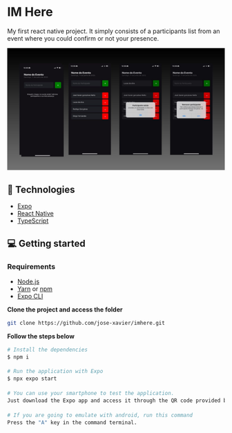 # IM Here

My first react native project.
It simply consists of a participants list from an event where you could confirm or not your presence.

<p align="center" >
    <img src="/assets/screen.jpg" >
 </p>

## 🚀 Technologies 


- [Expo](https://expo.io/)
- [React Native](https://reactnative.dev/)
- [TypeScript](https://www.typescriptlang.org/)


## 💻 Getting started 

### Requirements

- [Node.js](https://nodejs.org/en/)
- [Yarn](https://classic.yarnpkg.com/) or [npm](https://www.npmjs.com/package/npm)
- [Expo CLI](https://docs.expo.dev/workflow/expo-cli)

**Clone the project and access the folder**

```bash
git clone https://github.com/jose-xavier/imhere.git
```

**Follow the steps below**

```bash
# Install the dependencies
$ npm i

# Run the application with Expo
$ npx expo start

# You can use your smartphone to test the application. 
Just download the Expo app and access it through the QR code provided by the command terminal.

# If you are going to emulate with android, run this command
Press the "A" key in the command terminal.

```
